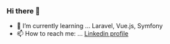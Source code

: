 ### Hi there 👋


- 🌱 I’m currently learning ... Laravel, Vue.js, Symfony
- 📫 How to reach me: ... [Linkedin profile](https://www.linkedin.com/in/ezzat-makar/)
